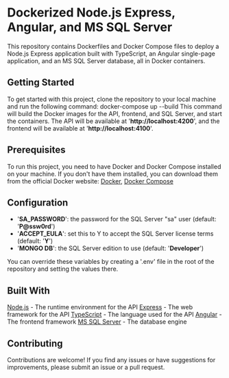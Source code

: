 # Dockerized Node.js Express, Angular, and MS SQL Server
This repository contains Dockerfiles and Docker Compose files to deploy a Node.js Express application built with TypeScript, an Angular single-page application, and an MS SQL Server database, all in Docker containers.

## Getting Started
To get started with this project, clone the repository to your local machine and run the following command:
docker-compose up --build
This command will build the Docker images for the API, frontend, and SQL Server, and start the containers. The API will be available at '**http://localhost:4200**', and the frontend will be available at '**http://localhost:4100**'.

## Prerequisites
To run this project, you need to have Docker and Docker Compose installed on your machine. If you don't have them installed, you can download them from the official Docker website:
[Docker](https://www.docker.com/get-started/), [Docker Compose](https://docs.docker.com/compose/install/)

## Configuration
- '**SA_PASSWORD**': the password for the SQL Server "sa" user (default: '**P@ssw0rd**')
- '**ACCEPT_EULA**': set this to Y to accept the SQL Server license terms (default: '**Y**')
- '**MONGO DB**': the SQL Server edition to use (default: '**Developer**')

You can override these variables by creating a '.env' file in the root of the repository and setting the values there.

## Built With
[Node.js](https://nodejs.org/en) - The runtime environment for the API
[Express](https://expressjs.com/) - The web framework for the API
[TypeScript](https://www.typescriptlang.org/) - The language used for the API
[Angular](https://angular.io/) - The frontend framework
[MS SQL Server](https://www.microsoft.com/en-us/sql-server/sql-server-downloads) - The database engine

## Contributing
Contributions are welcome! If you find any issues or have suggestions for improvements, please submit an issue or a pull request.

